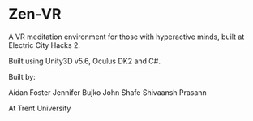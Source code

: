 # Zen-VR
A VR meditation environment for those with hyperactive minds, built at Electric City Hacks 2.

Built using Unity3D v5.6, Oculus DK2 and C#.

Built by:

Aidan Foster
Jennifer Bujko
John Shafe
Shivaansh Prasann

At Trent University
